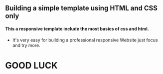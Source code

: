 ## Building a simple template using HTML and CSS only

#### This a responsive template include the most basics of css and html.

- It's very easy for building a professional responsive Website just focus and try more.

# GOOD LUCK
